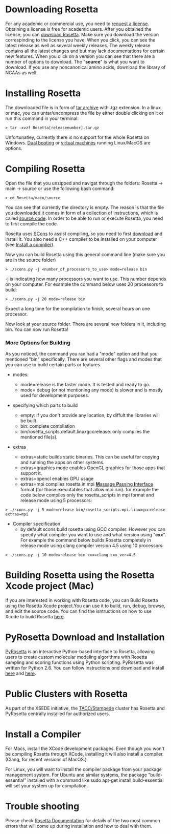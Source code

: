 # Downloading Rosetta

For any academic or commercial use, you need to [request a license](https://els.comotion.uw.edu/express_license_technologies/rosetta). Obtaining a license is free for academic users. After you obtained the license, you can [download Rosetta](https://www.rosettacommons.org/software/license-and-download). Make sure you download the version correspinding to the license you have. When you click, you can see the latest release as well as several weekly releases. The weekly release contains all the latest changes and but may lack documentations for certain new features. When you click on a version you can see that there are a number of options to download. The "__source__" is what you want to download. If you use any noncanonical amino acids, download the library of NCAAs as well.

# Installing Rosetta

The downloaded file is in form of [tar archive](https://en.wikipedia.org/wiki/Tar_(computing)) with .tgz extension. In a linux or mac, you can untar/uncompress the file by either double clicking on it or run this command in your terminal:
```
> tar -xvzf Rosetta[releasenumber].tar.gz
```
Unfortunatley,  currently there is no support for the whole Rosetta on Windows.  [Dual booting](https://en.wikipedia.org/wiki/Multi-booting) or [virtual machines](https://en.wikipedia.org/wiki/Virtual_machine) running Linux/MacOS are options. 

# Compiling Rosetta

Open the file that you unzipped and navigat through the folders: Rosetta -> main -> source or use the following bash command:
```
> cd Rosetta/main/source
```
You can see that currently the directory is empty. The reason is that the file you downloaded it comes in form of a collection of instructions, which is called [source code](https://en.wikipedia.org/wiki/Source_code). In order to be able to run or execute Rosetta, you need to first compile the code.

Rosetta uses [SCons](http://www.scons.org/) to assist compiling, so you need to first [download](http://scons.org/pages/download.html) and install it. You also need a C++ compiler to be installed on your computer (see [Install a complier](#Install-a-Compiler)).

Now you can build Rosetta using this general command line (make sure you are in the source folder)

```
> ./scons.py -j <number_of_processors_to_use> mode=release bin
```
-j is indicating how many processors you want to use. This number depends on your computer. For example the command below uses 20 processors to build:

```
> ./scons.py -j 20 mode=release bin
```
Expect a long time for the compilation to finish, several hours on one processor.

Now look at your source folder. There are several new folders in it, including bin. You can now run Rosetta!

### More Options for Building

As you noticed, the command you ran had a "mode" option and that you mentioned "bin" specifically. There are several other flags and modes that you can use to build certain parts or features.

- modes:
    - mode=release is the faster mode. It is tested and ready to go.
    - mode= debug (or not mentioning any mode) is slower and is mostly used for development purposes.

- specifying which parts to build
    - empty: if you don't provide any location, by diffult the libraries will be built.
    - bin: complete compliation
    - bin/rosetta_scripts.default.linuxgccrelease: only compiles the mentioned file(s).

- extras
    
    - extras=static builds static binaries. This can be useful for copying and running the apps on other systems.
    - extras=graphics mode enables OpenGL graphics for those apps that support it.
    - extras=opencl enables GPU usage
    - extras=mpi compiles rosetta in mpi [**M**assage **P**assing **I**nterface](https://computing.llnl.gov/tutorials/mpi/#What) format (for those executables that allow mpi run). for example the code below compiles only the rosetta_scripts in mpi format and release mode using 5 processors:

```
> ./scons.py -j 5 mode=release bin/rosetta_scripts.mpi.linuxgccrelease extras=mpi
```
- Compiler specification
    - by default scons build rosetta using GCC compiler. However you can specify what compiler you want to use and what version using "__cxx__". For example the command below builds Rosetta completely in release mode using clang compiler version 4.5 using 10 processors:

```
> ./scons.py -j 10 mode=release bin cxx=clang cxx_ver=4.5
```
# Building Rosetta using the Rosetta Xcode project (Mac)
 If you are interested in working with Rosetta code, you can Build Rosetta using the Rosetta Xcode project.You can use it to build, run, debug, browse, and edit the source code. You can find the isntructions on how to use Xcode to build Rosetta [here](https://www.rosettacommons.org/docs/latest/build_documentation/Build-Documentation).

# PyRosetta Download and Installation

[PyRosetta](http://www.pyrosetta.org/) is an interactive Python-based interface to Rosetta, allowing users to create custom molecular modeling algorithms with Rosetta sampling and scoring functions using Python scripting. PyRosetta was written for Python 2.6. You can follow instructions ond download and install [here](https://www.rosettacommons.org/docs/latest/scripting_documentation/PyRosetta/PyRosetta) and [here](http://www.pyrosetta.org/dow).

# Public Clusters with Rosetta

As part of the XSEDE initiative, the [TACC/Stampede](https://www.rosettacommons.org/docs/latest/build_documentation/TACC) cluster has Rosetta and PyRosetta centrally installed for authorized users.

# Install a Compiler

For Macs, install the XCode development packages. Even though you won't be compiling Rosetta through XCode, installing it will also install a compiler. (Clang, for recent versions of MacOS.)

For Linux, you will want to install the compiler package from your package management system. For Ubuntu and similar systems, the package "build-essential" installed with a command like sudo apt-get install build-essential will set your system up for compilation.

# Trouble shooting

Please check [Rosetta Documentation](https://www.rosettacommons.org/docs/latest/build_documentation/Build-Documentation) for details of the two most common errors that will come up during installation and how to deal with them.



